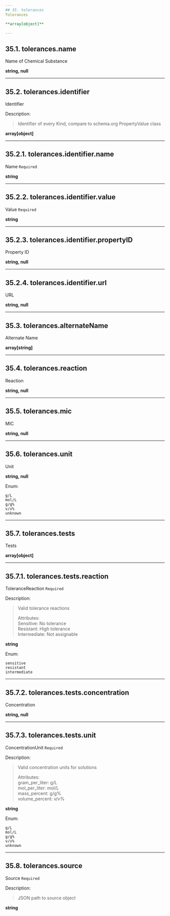 ```yaml
---
## 35. tolerances
Tolerances  

**array[object]**

---
```

## 35.1. tolerances.name
Name of Chemical Substance  

**string, null**

---
## 35.2. tolerances.identifier
Identifier  

Description:
> Identifier of every Kind, compare to schema.org PropertyValue class  

**array[object]**

---
## 35.2.1. tolerances.identifier.name
Name  `Required`

**string**

---
## 35.2.2. tolerances.identifier.value
Value  `Required`

**string**

---
## 35.2.3. tolerances.identifier.propertyID
Property ID  

**string, null**

---
## 35.2.4. tolerances.identifier.url
URL  

**string, null**

---
## 35.3. tolerances.alternateName
Alternate Name  

**array[string]**

---
## 35.4. tolerances.reaction
Reaction  

**string, null**

---
## 35.5. tolerances.mic
MIC  

**string, null**

---
## 35.6. tolerances.unit
Unit  

**string, null**

Enum:

	g/L
	mol/L
	g/g%
	v/v%
	unknown

---
## 35.7. tolerances.tests
Tests  

**array[object]**

---
## 35.7.1. tolerances.tests.reaction
ToleranceReaction  `Required`

Description:
> Valid tolerance reactions  
>  
> Attributes:  
>     Sensitive: No tolerance  
>     Resistant: High tolerance  
>     Intermediate: Not assignable  

**string**

Enum:

	sensitive
	resistant
	intermediate

---
## 35.7.2. tolerances.tests.concentration
Concentration  

**string, null**

---
## 35.7.3. tolerances.tests.unit
ConcentrationUnit  `Required`

Description:
> Valid concentration units for solutions  
>  
> Attributes:  
>     gram_per_liter: g/L  
>     mol_per_liter: mol/L  
>     mass_percent: g/g%  
>     volume_percent: v/v%  

**string**

Enum:

	g/L
	mol/L
	g/g%
	v/v%
	unknown

---
## 35.8. tolerances.source
Source  `Required`

Description:
> JSON path to source object  

**string**
